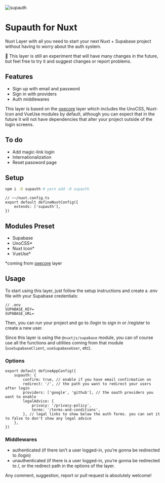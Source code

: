![supauth](https://repository-images.githubusercontent.com/583316951/024e824a-46ee-49b6-8d6a-0c03d8be10fd)

# Supauth for Nuxt

Nuxt Layer with all you need to start your next Nuxt + Supabase project without having to worry about the auth system.

🚧 This layer is still an experiment that will have many changes in the future, but feel free to try it and suggest changes or report problems.

## Features

-   Sign up with email and password
-   Sign in with providers
-   Auth middlewares

This layer is based on the [oxecore](https://github.com/imlautaro/oxecore) layer which includes the UnoCSS, Nuxt-Icon and VueUse modules by default, although you can expect that in the future it will not have dependencies that alter your project outside of the login screens.

## To do

-   Add magic-link login
-   Internationalization
-   Reset password page

## Setup

```bash
npm i -D supauth # yarn add -D supauth
```

```tsx
// ~~/nuxt.config.ts
export default defineNuxtConfig({
	extends: ['supauth'],
})
```

## Modules Preset

-   Supabase
-   UnoCSS\*
-   Nuxt Icon\*
-   VueUse\*

\*coming from [oxecore](https://github.com/imlautaro/oxecore) layer

## Usage

To start using this layer, just follow the setup instructions and create a .env file with your Supabase credentials:

```tsx
// .env
SUPABASE_KEY=
SUPABASE_URL=
```

Then, you can run your project and go to /login to sign in or /register to create a new user.

Since this layer is using the `@nuxtjs/supabase` module, you can of course use all the functions and utilities coming from that module (`useSupabaseClient`, `useSupabaseUser`, etc).

### Options

```tsx
export default defineAppConfig({
	supauth: {
		confirm: true, // enable if you have email confirmation on
		redirect: '/', // the path you want to redirect your users after login
		providers: ['google', 'github'], // the oauth providers you want to enable
		legalAdvice: {
			privacy: '/privacy-policy',
			terms: '/terms-and-conditions',
		}, // legal links to show below the auth forms. you can set it to false to don't show any legal advice
	},
})
```

### Middlewares

-   authenticated (if there isn’t a user logged-in, you’re gonna be redirected to /login)
-   unauthenticated (if there is a user logged-in, you’re gonna be redirected to /, or the redirect path in the options of the layer.

Any comment, suggestion, report or pull request is absolutely welcome!
